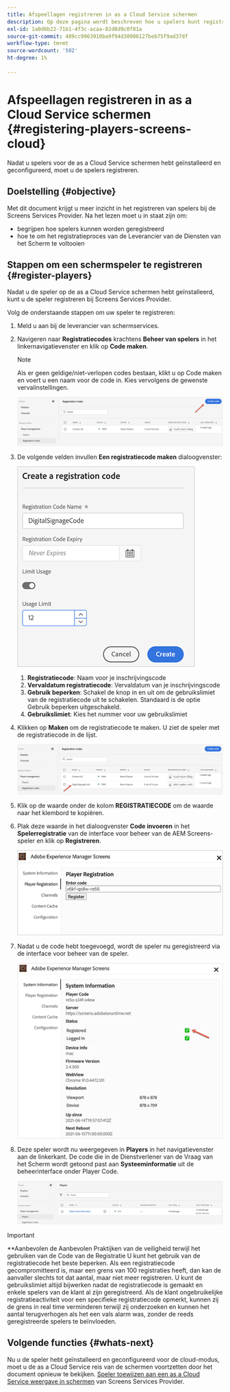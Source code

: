```yaml
---
title: Afspeellagen registreren in as a Cloud Service schermen
description: Op deze pagina wordt beschreven hoe u spelers kunt registreren in as a Cloud Service schermen.
exl-id: 1a0d6b22-71b1-4f3c-acaa-82d8d9c0f81a
source-git-commit: 489cc9963910ba9f94d30906127beb75f9ad37df
workflow-type: tm+mt
source-wordcount: '502'
ht-degree: 1%

---
```


# Afspeellagen registreren in as a Cloud Service schermen {#registering-players-screens-cloud}

Nadat u spelers voor de as a Cloud Service schermen hebt geïnstalleerd en geconfigureerd, moet u de spelers registreren.

## Doelstelling {#objective}

Met dit document krijgt u meer inzicht in het registreren van spelers bij de Screens Services Provider. Na het lezen moet u in staat zijn om:

* begrijpen hoe spelers kunnen worden geregistreerd
* hoe te om het registratieproces van de Leverancier van de Diensten van het Scherm te voltooien

## Stappen om een schermspeler te registreren {#register-players}

Nadat u de speler op de as a Cloud Service schermen hebt geïnstalleerd, kunt u de speler registreren bij Screens Services Provider.

Volg de onderstaande stappen om uw speler te registreren:

1. Meld u aan bij de leverancier van schermservices.

1. Navigeren naar **Registratiecodes** krachtens **Beheer van spelers** in het linkernavigatievenster en klik op **Code maken**.

   >[!NOTE]
   >Als er geen geldige/niet-verlopen codes bestaan, klikt u op Code maken en voert u een naam voor de code in. Kies vervolgens de gewenste vervalinstellingen.

   ![afbeelding](/help/screens-cloud/assets/player/register-player1.png)

1. De volgende velden invullen **Een registratiecode maken** dialoogvenster:

   ![afbeelding](/help/screens-cloud/assets/player/register-player2.png)

   1. **Registratiecode**: Naam voor je inschrijvingscode
   1. **Vervaldatum registratiecode**: Vervaldatum van je inschrijvingscode
   1. **Gebruik beperken**: Schakel de knop in en uit om de gebruikslimiet van de registratiecode uit te schakelen. Standaard is de optie Gebruik beperken uitgeschakeld.
   1. **Gebruikslimiet**: Kies het nummer voor uw gebruikslimiet

1. Klikken op **Maken** om de registratiecode te maken. U ziet de speler met de registratiecode in de lijst.

   ![afbeelding](/help/screens-cloud/assets/player/register-player3.png)

1. Klik op de waarde onder de kolom **REGISTRATIECODE**  om de waarde naar het klembord te kopiëren.

1. Plak deze waarde in het dialoogvenster **Code invoeren** in het **Spelerregistratie** van de interface voor beheer van de AEM Screens-speler en klik op **Registreren**.

   ![afbeelding](/help/screens-cloud/assets/player/register-player4.png)


1. Nadat u de code hebt toegevoegd, wordt de speler nu geregistreerd via de interface voor beheer van de speler.

   ![afbeelding](/help/screens-cloud/assets/player/register-player5.png)

1. Deze speler wordt nu weergegeven in **Players** in het navigatievenster aan de linkerkant. De code die in de Dienstverlener van de Vraag van het Scherm wordt getoond past aan **Systeeminformatie** uit de beheerinterface onder Player Code.

   ![afbeelding](/help/screens-cloud/assets/player/register-player6.png)

>[!IMPORTANT]
>**Aanbevolen de Aanbevolen Praktijken van de veiligheid terwijl het gebruiken van de Code van de Registratie
>U kunt het gebruik van de registratiecode het beste beperken. Als een registratiecode gecompromitteerd is, maar een grens van 100 registraties heeft, dan kan de aanvaller slechts tot dat aantal, maar niet meer registreren. U kunt de gebruikslimiet altijd bijwerken nadat de registratiecode is gemaakt en enkele spelers van de klant al zijn geregistreerd. Als de klant ongebruikelijke registratieactiviteit voor een specifieke registratiecode opmerkt, kunnen zij de grens in real time verminderen terwijl zij onderzoeken en kunnen het aantal terugverhogen als het een vals alarm was, zonder de reeds geregistreerde spelers te beïnvloeden.


## Volgende functies {#whats-next}

Nu u de speler hebt geïnstalleerd en geconfigureerd voor de cloud-modus, moet u de as a Cloud Service reis van de schermen voortzetten door het document opnieuw te bekijken. [Speler toewijzen aan een as a Cloud Service weergave in schermen](/help/screens-cloud/managing-players-registration/assigning-player-display.md) van Screens Services Provider.
